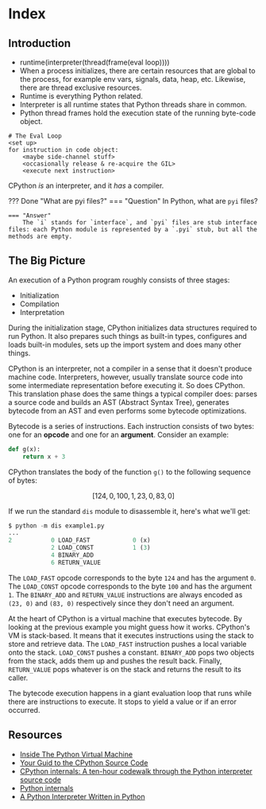 # Index

## Introduction
- runtime(interpreter(thread(frame(eval loop))))
- When a process initializes, there are certain resources that are global to the process, for example env vars, signals, data, heap, etc. Likewise, there are thread exclusive resources.
- Runtime is everything Python related.
- Interpreter is all runtime states that Python threads share in common.
- Python thread frames hold the execution state of the running byte-code object.


```
# The Eval Loop
<set up>
for instruction in code object:
    <maybe side-channel stuff>
    <occasionally release & re-acquire the GIL>
    <execute next instruction>
```


CPython *is* an interpreter, and it *has* a compiler.

??? Done "What are pyi files?" 
    === "Question"
        In Python, what are `pyi` files?
    
    === "Answer"
        The `i` stands for `interface`, and `pyi` files are stub interface files: each Python module is represented by a `.pyi` stub, but all the methods are empty.

## The Big Picture
An execution of a Python program roughly consists of three stages:
- Initialization
- Compilation
- Interpretation

During the initialization stage, CPython initializes data structures required to run Python. It also prepares such things as built-in types, configures and loads built-in modules, sets up the import system and does many other things.

CPython is an interpreter, not a compiler in a sense that it doesn't produce machine code. Interpreters, however, usually translate source code into some intermediate representation before executing it. So does CPython. This translation phase does the same things a typical compiler does: parses a source code and builds an AST (Abstract Syntax Tree), generates bytecode from an AST and even performs some bytecode optimizations.

Bytecode is a series of instructions. Each instruction consists of two bytes: one for an **opcode** and one for an **argument**. Consider an example:

``` Python
def g(x):
    return x + 3
```

CPython translates the body of the function `g()` to the following sequence of bytes:

$$[124, 0, 100, 1, 23, 0, 83, 0]$$

If we run the standard `dis` module to disassemble it, here's what we'll get:
``` Python
$ python -m dis example1.py
...
2           0 LOAD_FAST            0 (x)
            2 LOAD_CONST           1 (3)
            4 BINARY_ADD
            6 RETURN_VALUE
```
The `LOAD_FAST` opcode corresponds to the byte `124` and has the argument `0`. The `LOAD_CONST` opcode corresponds to the byte `100` and has the argument `1`. The `BINARY_ADD` and `RETURN_VALUE` instructions are always encoded as `(23, 0)` and `(83, 0)` respectively since they don't need an argument.

At the heart of CPython is a virtual machine that executes bytecode. By looking at the previous example you might guess how it works. CPython's VM is stack-based. It means that it executes instructions using the stack to store and retrieve data. The `LOAD_FAST` instruction pushes a local variable onto the stack. `LOAD_CONST` pushes a constant. `BINARY_ADD` pops two objects from the stack, adds them up and pushes the result back. Finally, `RETURN_VALUE` pops whatever is on the stack and returns the result to its caller.

The bytecode execution happens in a giant evaluation loop that runs while there are instructions to execute. It stops to yield a value or if an error occurred.



## Resources
- <a href="https://leanpub.com/insidethepythonvirtualmachine" target="_blank">Inside The Python Virtual Machine</a>
- <a href="https://realpython.com/cpython-source-code-guide/" target="_blank">Your Guid to the CPython Source Code</a>
- <a href="https://www.youtube.com/playlist?list=PLzV58Zm8FuBL6OAv1Yu6AwXZrnsFbbR0S" target="_blank">CPython internals: A ten-hour codewalk through the Python interpreter source code</a>
- <a href="https://eli.thegreenplace.net/tag/python-internals" target="_blank">Python internals</a>
- <a href="http://aosabook.org/en/500L/a-python-interpreter-written-in-python.html" target="_blank">A Python Interpreter Written in Python</a>